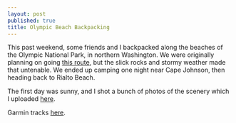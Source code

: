 ```yaml
---
layout: post
published: true
title: Olympic Beach Backpacking
---
```

This past weekend, some friends and I backpacked along the beaches of the Olympic National Park, in northern Washington. We were originally planning on going [this route](http://www.oregonhikers.org/field_guide/Ozette_to_Rialto_Beach_Hike), but the slick rocks and stormy weather made that untenable. We ended up camping one night near Cape Johnson, then heading back to Rialto Beach.

The first day was sunny, and I shot a bunch of photos of the scenery which I uploaded [here](https://www.flickr.com/photos/42873456@N02/albums/72157683025429495).

Garmin tracks [here](https://connect.garmin.com/modern/activity/1697884006).
